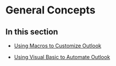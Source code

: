 
# General Concepts

## In this section


-  [Using Macros to Customize Outlook](3667798a-0398-466c-8fde-206f71fed5a1.md)
    
-  [Using Visual Basic to Automate Outlook](f1914894-d828-46bc-9f94-097a55f69c3d.md)
    
